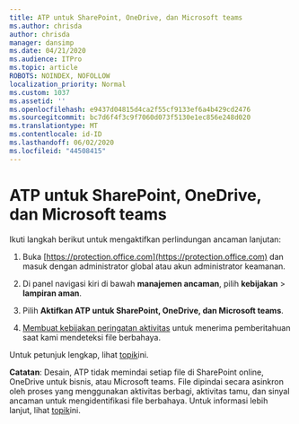 ```yaml
---
title: ATP untuk SharePoint, OneDrive, dan Microsoft teams
ms.author: chrisda
author: chrisda
manager: dansimp
ms.date: 04/21/2020
ms.audience: ITPro
ms.topic: article
ROBOTS: NOINDEX, NOFOLLOW
localization_priority: Normal
ms.custom: 1037
ms.assetid: ''
ms.openlocfilehash: e9437d04815d4ca2f55cf9133ef6a4b429cd2476
ms.sourcegitcommit: bc7d6f4f3c9f7060d073f5130e1ec856e248d020
ms.translationtype: MT
ms.contentlocale: id-ID
ms.lasthandoff: 06/02/2020
ms.locfileid: "44508415"
---
```

# <a name="atp-for-sharepoint-onedrive-and-microsoft-teams"></a>ATP untuk SharePoint, OneDrive, dan Microsoft teams

Ikuti langkah berikut untuk mengaktifkan perlindungan ancaman lanjutan:

1. Buka [https://protection.office.com](https://protection.office.com) dan masuk dengan administrator global atau akun administrator keamanan.

2. Di panel navigasi kiri di bawah **manajemen ancaman**, pilih **kebijakan** \> **lampiran aman**.

3. Pilih **Aktifkan ATP untuk SharePoint, OneDrive, dan Microsoft teams**.

4. [Membuat kebijakan peringatan aktivitas](https://docs.microsoft.com/microsoft-365/compliance/create-activity-alerts) untuk menerima pemberitahuan saat kami mendeteksi file berbahaya.

Untuk petunjuk lengkap, lihat [topik](https://docs.microsoft.com/microsoft-365/security/office-365-security/turn-on-atp-for-spo-odb-and-teams)ini.

**Catatan**: Desain, ATP tidak memindai setiap file di SharePoint online, OneDrive untuk bisnis, atau Microsoft teams. File dipindai secara asinkron oleh proses yang menggunakan aktivitas berbagi, aktivitas tamu, dan sinyal ancaman untuk mengidentifikasi file berbahaya. Untuk informasi lebih lanjut, lihat [topik](https://docs.microsoft.com/microsoft-365/security/office-365-security/atp-for-spo-odb-and-teams)ini.
